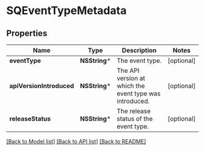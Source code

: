 # SQEventTypeMetadata

## Properties
Name | Type | Description | Notes
------------ | ------------- | ------------- | -------------
**eventType** | **NSString*** | The event type. | [optional] 
**apiVersionIntroduced** | **NSString*** | The API version at which the event type was introduced. | [optional] 
**releaseStatus** | **NSString*** | The release status of the event type. | [optional] 

[[Back to Model list]](../README.md#documentation-for-models) [[Back to API list]](../README.md#documentation-for-api-endpoints) [[Back to README]](../README.md)


